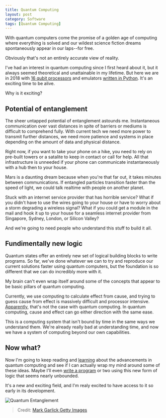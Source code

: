 ```yaml
---
title: Quantum Computing
layout: post
category: Software
tags: [Quantum Computing]
---
```

With quantum computers come the promise of a golden age of computing where everything is solved and our wildest science fiction dreams spontaneously appear in our laps--for free.

Obviously that's not an entirely accurate view of reality.

I've had an interest in quantum computing since I first heard about it, but it always seemed theoretical and unattainable in my lifetime. But here we are in 2018 with [16 qubit processors](https://www.scientificamerican.com/article/chinese-researchers-achieve-stunning-quantum-entanglement-record/) and emulators [written in Python](https://github.com/quantumlib/Cirq). It's an exciting time to be alive.

Why is it exciting?

## Potential of entanglement

The sheer untapped potential of entanglement astounds me. Instantaneous communication over vast distances in spite of barriers or mediums is difficult to comprehend fully. With current tech we need more power to transmit further distances, we need more patience and systems in place depending on the amount of data and physical distance. 

Right now, if you want to take your phone on a hike, you need to rely on pre-built towers or a satalite to keep in contact or call for help. All that infrastructure is unneeded if your phone can communicate instantaneously with a hub then to your house.

Mars is a daunting dream because when  you're that far out, it takes minutes between communications. If entangled particles transition faster than the speed of light, we could talk realtime with people on another planet.

Stuck with an internet service provider that has horrible service? What if you didn't have to use the wires going to your house or have to worry about a storm degrading a wireless signal? What if you could get a module in the mail and hook it up to your house for a seamless internet provider from Singapore, Sydney, London, or Silicon Valley?

And we're going to need people who understand this stuff to build it all.

## Fundimentally new logic

Quantum states offer an entirely new set of logical building blocks to write programs. So far, we've done whatever we can to try and reproduce our current solutions faster using quantum computers, but the foundation is so different that we can do incredibly more with it.

My brain can't even wrap itself around some of the concepts that appear to be basic pillars of quantum computing.

Currently, we use computing to calculate effect from cause, and trying to guess cause from effect is massively difficult and processor intensive. [Apparently](https://phys.org/news/2018-07-reversing-effect-quantum.html), that's not the case with quantum computing. In quantum computing, cause and effect can go either direction with the same ease.

This is a computing system that isn't bound by time in the same ways we understand them. We're already really bad at understanding time, and now we have a system of computing beyond our own capabilities.

## Now what?

Now I'm going to keep reading and [learning](https://medium.com/@MaryamAshoori/designing-a-quantum-computing-board-game-de4a450cad8c) about the advancements in quantum computing and see if I can actually wrap my mind around some of these ideas. Maybe I'll even [write a program](http://dataespresso.com/en/2018/07/22/Tutorial-Generating-random-numbers-with-a-quantum-computer-Python/index.html) or two using this new form of logic that seems nearly unbounded.

It's a new and exciting field, and I'm realy excited to have access to it so early in its development.

![Quantum Entanglement](/public/img/entanglement.jpg)
> Credit: [Mark Garlick Getty Images](https://www.gettyimages.com/license/623682717)